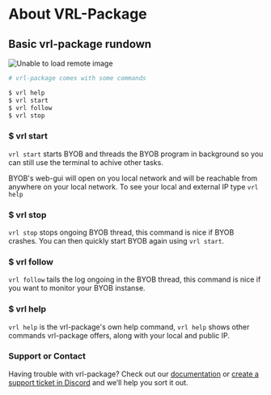 # About VRL-Package 


## Basic vrl-package rundown

![Unable to load remote image](https://github.com/vrlnx/vrlnx/blob/gh-pages/media/Pasted%20image%2020210828003002.png)

```bash
# vrl-package comes with some commands

$ vrl help
$ vrl start
$ vrl follow
$ vrl stop
```

### $ vrl start
`vrl start` starts BYOB and threads the BYOB program in background so you can still use the terminal to achive other tasks.

BYOB's web-gui will open on you local network and will be reachable from anywhere on your local network. To see your local and external IP type `vrl help`

### $ vrl stop
`vrl stop` stops ongoing BYOB thread, this command is nice if BYOB crashes. You can then quickly start BYOB again using `vrl start`.

### $ vrl follow
`vrl follow` tails the log ongoing in the BYOB thread, this command is nice if you want to monitor your BYOB instanse.

### $ vrl help
`vrl help` is the vrl-package's own help command, `vrl help` shows other commands vrl-package offers, along with your local and public IP.

### Support or Contact

Having trouble with vrl-package? Check out our [documentation](https://gitlab.com/vrl/vrl-package/-/wikis/home) or [create a support ticket in Discord](http://d.vrl.sh) and we’ll help you sort it out.
